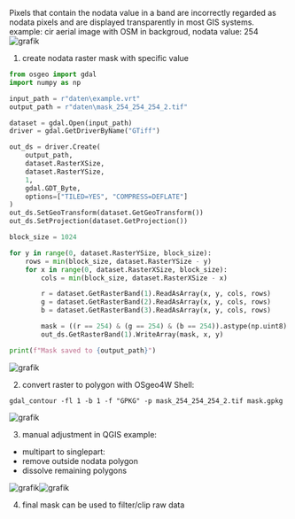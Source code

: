 Pixels that contain the nodata value in a band are incorrectly regarded as nodata pixels and are displayed transparently in most GIS systems.
example: cir aerial image with OSM in backgroud, nodata value: 254
![grafik](https://github.com/user-attachments/assets/16ed7fb1-c4d3-429c-b58b-500ab0200238)


1. create nodata raster mask with specific value

```python
from osgeo import gdal
import numpy as np

input_path = r"daten\example.vrt" 
output_path = r"daten\mask_254_254_254_2.tif"

dataset = gdal.Open(input_path)
driver = gdal.GetDriverByName("GTiff")

out_ds = driver.Create(
    output_path,
    dataset.RasterXSize,
    dataset.RasterYSize,
    1,
    gdal.GDT_Byte,
    options=["TILED=YES", "COMPRESS=DEFLATE"]
)
out_ds.SetGeoTransform(dataset.GetGeoTransform())
out_ds.SetProjection(dataset.GetProjection())

block_size = 1024

for y in range(0, dataset.RasterYSize, block_size):
    rows = min(block_size, dataset.RasterYSize - y)
    for x in range(0, dataset.RasterXSize, block_size):
        cols = min(block_size, dataset.RasterXSize - x)

        r = dataset.GetRasterBand(1).ReadAsArray(x, y, cols, rows)
        g = dataset.GetRasterBand(2).ReadAsArray(x, y, cols, rows)
        b = dataset.GetRasterBand(3).ReadAsArray(x, y, cols, rows)

        mask = ((r == 254) & (g == 254) & (b == 254)).astype(np.uint8)
        out_ds.GetRasterBand(1).WriteArray(mask, x, y)

print(f"Mask saved to {output_path}")
```
![grafik](https://github.com/user-attachments/assets/567c1dbc-372d-4e0a-b9e3-c47ad521b35b)

2. convert raster to polygon with OSgeo4W Shell:
```
gdal_contour -fl 1 -b 1 -f "GPKG" -p mask_254_254_254_2.tif mask.gpkg
```
![grafik](https://github.com/user-attachments/assets/15a7b1d5-d385-4de2-98e8-b0e693e97128)

3. manual adjustment in QGIS
example:
- multipart to singlepart:
- remove outside nodata polygon
- dissolve remaining polygons
  
![grafik](https://github.com/user-attachments/assets/6a9ef1cc-67ef-4f4e-be95-38e72e74b8b9)![grafik](https://github.com/user-attachments/assets/dbd1570a-4122-45d3-ade6-92bb05460014)

4. final mask can be used to filter/clip raw data
